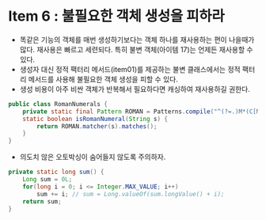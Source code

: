 # Item 6 : 불필요한 객체 생성을 피하라

- 똑같은 기능의 객체를 매번 생성하기보다는 객체 하나를 재사용하는 편이 나을때가 많다. 재사용은 빠르고 세련되다. 특히 불변 객체(아이템 17)는 언제든 재사용할 수 있다.
- 생성자 대신 정적 팩터리 메서드(item01)를 제공하는 불변 클래스에서는 정적 팩터리 메서드를 사용해 불필요한 객체 생성을 피할 수 있다.
- 생성 비용이 아주 비싼 객체가 반복해서 필요하다면 캐싱하여 재사용하길 권한다.

```java
public class RomanNumerals {
    private static final Pattern ROMAN = Patterns.compile("^(?=.)M*(C[MD]|D?C{0,3})(X[CL]}L?X{0,3})(I[XV]|V?I{0,3})$");
    static boolean isRomanNumeral(String s) {
        return ROMAN.matcher(s).matches();
    }
}
```

- 의도치 않은 오토박싱이 숨어들지 않도록 주의하자.

```java
private static long sum() {
    Long sum = 0L;
    for(long i = 0; i <= Integer.MAX_VALUE; i++)
        sum += i; // sum = Long.valueOf(sum.longValue() + i);
    return sum;
}

```
